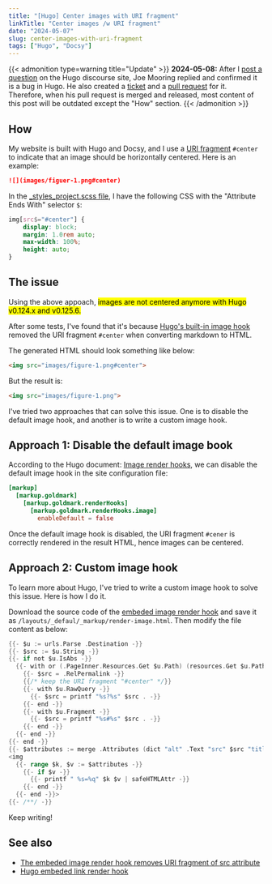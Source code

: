 ```yaml
---
title: "[Hugo] Center images with URI fragment"
linkTitle: "Center images /w URI fragment"
date: "2024-05-07"
slug: center-images-with-uri-fragment
tags: ["Hugo", "Docsy"]
---
```


{{< admonition type=warning title="Update" >}}
**2024-05-08:** After I [post a question](https://discourse.gohugo.io/t/the-embeded-image-render-hook-removes-uri-fragment-of-src-attribute/49684) on the Hugo discourse site, Joe Mooring replied and confirmed it is a bug in Hugo. He also created a [ticket](https://github.com/gohugoio/hugo/issues/12468) and a [pull request](https://github.com/gohugoio/hugo/pull/12469) for it. Therefore, when his pull request is merged and released, most content of this post will be outdated except the "How" section.
{{< /admonition >}}

## How

My website is built with Hugo and Docsy, and I use a [URI fragment](https://en.wikipedia.org/wiki/URI_fragment) `#center` to indicate that an image should be horizontally centered. Here is an example:

```markdown
![](images/figuer-1.png#center)
```

In the [_styles_project.scss file](https://www.docsy.dev/docs/adding-content/lookandfeel/#project-style-files), I have the following CSS with the "Attribute Ends With" selector `$`:

```css
img[src$="#center"] {
    display: block;
    margin: 1.0rem auto;
    max-width: 100%;
    height: auto;
}
```

## The issue

Using the above appoach, <mark>images are not centered anymore with Hugo v0.124.x and v0.125.6.</mark>

After some tests, I've found that it's because [Hugo's built-in image hook](https://gohugo.io/render-hooks/images/) removed the URI fragment `#center` when converting markdown to HTML.

The generated HTML should look something like below:

```HTML
<img src="images/figure-1.png#center">
```

But the result is:

```HTML
<img src="images/figure-1.png">
```

I've tried two approaches that can solve this issue. One is to disable the default image hook, and another is to write a custom image hook.

## Approach 1: Disable the default image book

According to the Hugo document: [Image render hooks](https://gohugo.io/render-hooks/images/), we can disable the default image hook in the site configuration file:

```toml
[markup]
  [markup.goldmark]
    [markup.goldmark.renderHooks]
      [markup.goldmark.renderHooks.image]
        enableDefault = false
```

Once the default image hook is disabled, the URI fragment `#cener` is correctly rendered in the result HTML, hence images can be centered.

## Approach 2: Custom image hook

To learn more about Hugo, I've tried to write a custom image hook to solve this issue. Here is how I do it.

Download the source code of the [embeded image render hook](https://github.com/gohugoio/hugo/blob/master/tpl/tplimpl/embedded/templates/_default/_markup/render-image.html) and save it as `/layouts/_defaul/_markup/render-image.html`. Then modify the file content as below:

```go {linenos=table, hl_lines=["6-12"]}
{{- $u := urls.Parse .Destination -}}
{{- $src := $u.String -}}
{{- if not $u.IsAbs -}}
  {{- with or (.PageInner.Resources.Get $u.Path) (resources.Get $u.Path) -}}
    {{- $src = .RelPermalink -}}
    {{/* keep the URI fragment "#center" */}}
    {{- with $u.RawQuery -}}
      {{- $src = printf "%s?%s" $src . -}}
    {{- end -}}
    {{- with $u.Fragment -}}
      {{- $src = printf "%s#%s" $src . -}}
    {{- end -}}
  {{- end -}}
{{- end -}}
{{- $attributes := merge .Attributes (dict "alt" .Text "src" $src "title" (.Title | transform.HTMLEscape)) -}}
<img
  {{- range $k, $v := $attributes -}}
    {{- if $v -}}
      {{- printf " %s=%q" $k $v | safeHTMLAttr -}}
    {{- end -}}
  {{- end -}}>
{{- /**/ -}}
```

Keep writing!

## See also

- [The embeded image render hook removes URI fragment of src attribute](https://discourse.gohugo.io/t/the-embeded-image-render-hook-removes-uri-fragment-of-src-attribute/49684)
- [Hugo embeded link render hook](https://github.com/gohugoio/hugo/blob/master/tpl/tplimpl/embedded/templates/_default/_markup/render-link.html)